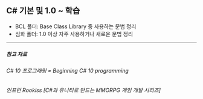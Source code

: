 ## C# 기본 및 1.0 ~  학습

- BCL 폴더: Base Class Library 중 사용하는 문법 정리
- 심화 폴더: 1.0 이상 자주 사용하거나 새로운 문법 정리

---
##### 참고 자료
###### C# 10 프로그래밍 = Beginning C# 10 programming
###### 인프런 Rookiss [C#과 유니티로 만드는 MMORPG 게임 개발 시리즈]
